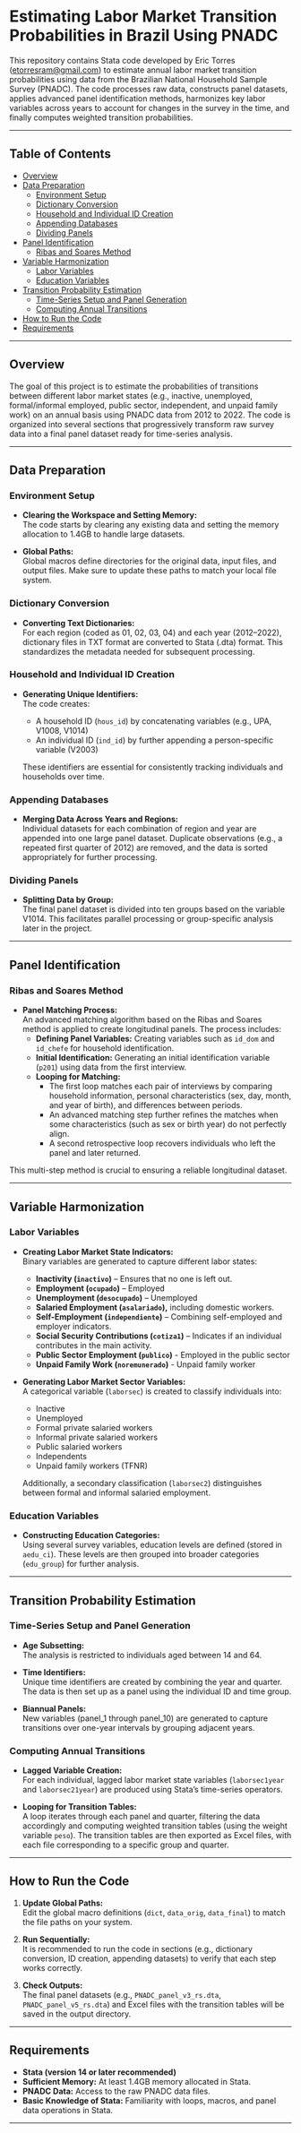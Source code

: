 # Estimating Labor Market Transition Probabilities in Brazil Using PNADC

This repository contains Stata code developed by Eric Torres (etorresram@gmail.com) to estimate annual labor market transition probabilities using data from the Brazilian National Household Sample Survey (PNADC). The code processes raw data, constructs panel datasets, applies advanced panel identification methods, harmonizes key labor variables across years to account for changes in the survey in the time, and finally computes weighted transition probabilities.

---

## Table of Contents

- [Overview](#overview)
- [Data Preparation](#data-preparation)
  - [Environment Setup](#environment-setup)
  - [Dictionary Conversion](#dictionary-conversion)
  - [Household and Individual ID Creation](#household-and-individual-id-creation)
  - [Appending Databases](#appending-databases)
  - [Dividing Panels](#dividing-panels)
- [Panel Identification](#panel-identification)
  - [Ribas and Soares Method](#ribas-and-soares-method)
- [Variable Harmonization](#variable-harmonization)
  - [Labor Variables](#labor-variables)
  - [Education Variables](#education-variables)
- [Transition Probability Estimation](#transition-probability-estimation)
  - [Time-Series Setup and Panel Generation](#time-series-setup-and-panel-generation)
  - [Computing Annual Transitions](#computing-annual-transitions)
- [How to Run the Code](#how-to-run-the-code)
- [Requirements](#requirements)

---

## Overview

The goal of this project is to estimate the probabilities of transitions between different labor market states (e.g., inactive, unemployed, formal/informal employed, public sector, independent, and unpaid family work) on an annual basis using PNADC data from 2012 to 2022. The code is organized into several sections that progressively transform raw survey data into a final panel dataset ready for time-series analysis.

---

## Data Preparation

### Environment Setup

- **Clearing the Workspace and Setting Memory:**  
  The code starts by clearing any existing data and setting the memory allocation to 1.4GB to handle large datasets.

- **Global Paths:**  
  Global macros define directories for the original data, input files, and output files. Make sure to update these paths to match your local file system.

### Dictionary Conversion

- **Converting Text Dictionaries:**  
  For each region (coded as 01, 02, 03, 04) and each year (2012–2022), dictionary files in TXT format are converted to Stata (.dta) format. This standardizes the metadata needed for subsequent processing.

### Household and Individual ID Creation

- **Generating Unique Identifiers:**  
  The code creates:
  - A household ID (`hous_id`) by concatenating variables (e.g., UPA, V1008, V1014)
  - An individual ID (`ind_id`) by further appending a person-specific variable (V2003)
  
  These identifiers are essential for consistently tracking individuals and households over time.

### Appending Databases

- **Merging Data Across Years and Regions:**  
  Individual datasets for each combination of region and year are appended into one large panel dataset. Duplicate observations (e.g., a repeated first quarter of 2012) are removed, and the data is sorted appropriately for further processing.

### Dividing Panels

- **Splitting Data by Group:**  
  The final panel dataset is divided into ten groups based on the variable V1014. This facilitates parallel processing or group-specific analysis later in the project.

---

## Panel Identification

### Ribas and Soares Method

- **Panel Matching Process:**  
  An advanced matching algorithm based on the Ribas and Soares method is applied to create longitudinal panels. The process includes:
  - **Defining Panel Variables:** Creating variables such as `id_dom` and `id_chefe` for household identification.
  - **Initial Identification:** Generating an initial identification variable (`p201`) using data from the first interview.
  - **Looping for Matching:**  
    - The first loop matches each pair of interviews by comparing household information, personal characteristics (sex, day, month, and year of birth), and differences between periods.
    - An advanced matching step further refines the matches when some characteristics (such as sex or birth year) do not perfectly align.
    - A second retrospective loop recovers individuals who left the panel and later returned.

This multi-step method is crucial to ensuring a reliable longitudinal dataset.

---

## Variable Harmonization

### Labor Variables

- **Creating Labor Market State Indicators:**  
  Binary variables are generated to capture different labor states:
  - **Inactivity (`inactivo`)** – Ensures that no one is left out.
  - **Employment (`ocupado`)** – Employed
  - **Unemployment (`desocupado`)** – Unemployed
  - **Salaried Employment (`asalariado`),** including domestic workers.
  - **Self-Employment (`independiente`)** – Combining self-employed and employer indicators.
  - **Social Security Contributions (`cotiza1`)** – Indicates if an individual contributes in the main activity.
  - **Public Sector Employment (`publico`)** - Employed in the public sector
  - **Unpaid Family Work (`noremunerado`)** - Unpaid family worker

- **Generating Labor Market Sector Variables:**  
  A categorical variable (`laborsec`) is created to classify individuals into:
  - Inactive
  - Unemployed
  - Formal private salaried workers
  - Informal private salaried workers
  - Public salaried workers
  - Independents
  - Unpaid family workers (TFNR)

  Additionally, a secondary classification (`laborsec2`) distinguishes between formal and informal salaried employment.

### Education Variables

- **Constructing Education Categories:**  
  Using several survey variables, education levels are defined (stored in `aedu_ci`). These levels are then grouped into broader categories (`edu_group`) for further analysis.

---

## Transition Probability Estimation

### Time-Series Setup and Panel Generation

- **Age Subsetting:**  
  The analysis is restricted to individuals aged between 14 and 64.

- **Time Identifiers:**  
  Unique time identifiers are created by combining the year and quarter. The data is then set up as a panel using the individual ID and time group.

- **Biannual Panels:**  
  New variables (panel_1 through panel_10) are generated to capture transitions over one-year intervals by grouping adjacent years.

### Computing Annual Transitions

- **Lagged Variable Creation:**  
  For each individual, lagged labor market state variables (`laborsec1year` and `laborsec21year`) are produced using Stata’s time-series operators.

- **Looping for Transition Tables:**  
  A loop iterates through each panel and quarter, filtering the data accordingly and computing weighted transition tables (using the weight variable `peso`). The transition tables are then exported as Excel files, with each file corresponding to a specific group and quarter.

---

## How to Run the Code

1. **Update Global Paths:**  
   Edit the global macro definitions (`dict`, `data_orig`, `data_final`) to match the file paths on your system.

2. **Run Sequentially:**  
   It is recommended to run the code in sections (e.g., dictionary conversion, ID creation, appending datasets) to verify that each step works correctly.

3. **Check Outputs:**  
   The final panel datasets (e.g., `PNADC_panel_v3_rs.dta`, `PNADC_panel_v5_rs.dta`) and Excel files with the transition tables will be saved in the output directory.

---

## Requirements

- **Stata (version 14 or later recommended)**
- **Sufficient Memory:** At least 1.4GB memory allocated in Stata.
- **PNADC Data:** Access to the raw PNADC data files.
- **Basic Knowledge of Stata:** Familiarity with loops, macros, and panel data operations in Stata.

---
